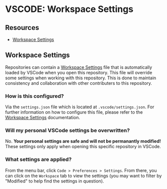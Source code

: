 # VSCODE: Workspace Settings

## Resources
- [Workspace Settings](https://code.visualstudio.com/docs/getstarted/settings#_workspace-settings)

## Workspace Settings

Repositories can contain a [Workspace Settings](https://code.visualstudio.com/docs/getstarted/settings#_workspace-settings) file that is automatically loaded by VSCode when you open this repository. This file will override some settings when working with this repository. This is done to maintain consistency and collaboration with other contributers to this repository.

### How is this configured?

Via the `settings.json` file which is located at `.vscode/settings.json`. For further information on how to configure this file, please refer to the [Workspace Settings](https://code.visualstudio.com/docs/getstarted/settings#_workspace-settings) documentation.

### Will my personal VSCode settings be overwritten?

No. **Your personal settings are safe and will not be permanantly modified!** These settings only apply when opening this specific repository in VSCode.

### What settings are applied?

From the menu bar, click `Code > Preferences > Settings`. From there, you can click on the `Workspace` tab to view the settings (you may want to filter by "Modified" to help find the settings in question).